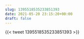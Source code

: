 ```yaml
---
slug: 1395518535233851393
date: 2021-05-20 23:15:20+00:00
draft: false
---
```


{{< tweet 1395518535233851393 >}}
